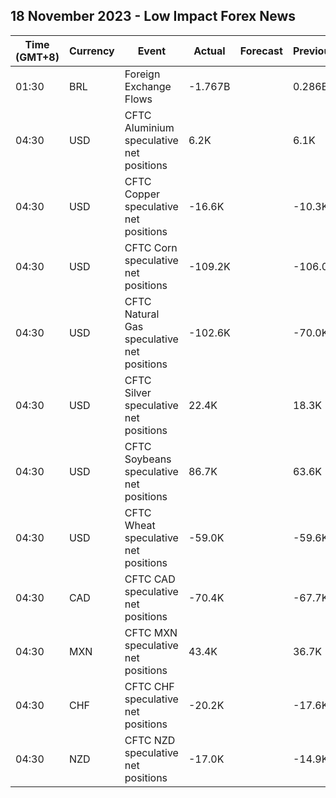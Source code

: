 ## 18 November 2023 - Low Impact Forex News

| Time (GMT+8) | Currency | Event | Actual | Forecast | Previous |
|------|----------|-------|--------|----------|----------|
| 01:30 | BRL | Foreign Exchange Flows | -1.767B |  | 0.286B |
| 04:30 | USD | CFTC Aluminium speculative net positions | 6.2K |  | 6.1K |
| 04:30 | USD | CFTC Copper speculative net positions | -16.6K |  | -10.3K |
| 04:30 | USD | CFTC Corn speculative net positions | -109.2K |  | -106.0K |
| 04:30 | USD | CFTC Natural Gas speculative net positions | -102.6K |  | -70.0K |
| 04:30 | USD | CFTC Silver speculative net positions | 22.4K |  | 18.3K |
| 04:30 | USD | CFTC Soybeans speculative net positions | 86.7K |  | 63.6K |
| 04:30 | USD | CFTC Wheat speculative net positions | -59.0K |  | -59.6K |
| 04:30 | CAD | CFTC CAD speculative net positions | -70.4K |  | -67.7K |
| 04:30 | MXN | CFTC MXN speculative net positions | 43.4K |  | 36.7K |
| 04:30 | CHF | CFTC CHF speculative net positions | -20.2K |  | -17.6K |
| 04:30 | NZD | CFTC NZD speculative net positions | -17.0K |  | -14.9K |
